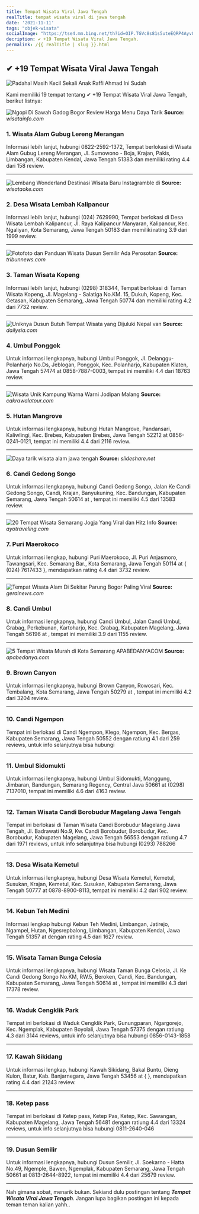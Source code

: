 ```yaml
---
title: Tempat Wisata Viral Jawa Tengah
realTitle: tempat wisata viral di jawa tengah
date: '2021-11-11'
tags: "objek-wisata"
socialImage: "https://tse4.mm.bing.net/th?id=OIP.TGVc8s81s5uteEQRP4AyvQHaDt&amp;pid=15.1"
decription: ✔ +19 Tempat Wisata Viral Jawa Tengah.
permalink: /{{ realTitle | slug }}.html
---
```


## ✔ +19 Tempat Wisata Viral Jawa Tengah

![Padahal Masih Kecil Sekali Anak Raffi Ahmad Ini Sudah ](http://static.palingseru.com/2016/06/rafathar-malik-ahmad.jpg)



Kami memiliki 19 tempat tentang ✔ +19 Tempat Wisata Viral Jawa Tengah, berikut listnya:



![Ngopi Di Sawah Gadog Bogor  Review Harga Menu Daya Tarik ](https://tse3.mm.bing.net/th?id=OIP.PISgZWjIojT96KZz9SYiJAHaEU&amp;pid=15.1)
**Source:** _wisatainfo.com_


### 1. Wisata Alam Gubug Lereng Merangan



Informasi lebih lanjut, hubungi 0822-2592-1372, Tempat berlokasi di Wisata Alam Gubug Lereng Merangan, Jl. Sumowono - Boja, Krajan, Pakis, Limbangan, Kabupaten Kendal, Jawa Tengah 51383 dan memiliki rating 4.4 dari 158 review.

---


![Lembang Wonderland Destinasi Wisata Baru Instagramble di ](https://tse4.mm.bing.net/th?id=OIP.INT5qw8Sbh0ISszf8KRvLAHaEK&amp;pid=15.1)
**Source:** _wisataoke.com_


### 2. Desa Wisata Lembah Kalipancur



Informasi lebih lanjut, hubungi (024) 7629990, Tempat berlokasi di Desa Wisata Lembah Kalipancur, Jl. Raya Kalipancur Manyaran, Kalipancur, Kec. Ngaliyan, Kota Semarang, Jawa Tengah 50183 dan memiliki rating 3.9 dari 1999 review.

---


![Fotofoto dan Panduan Wisata Dusun Semilir Ada Perosotan ](https://tse3.mm.bing.net/th?id=OIP.ocMDg3tj6vA94p_V0LGNFAHaEK&amp;pid=15.1)
**Source:** _tribunnews.com_


### 3. Taman Wisata Kopeng



Informasi lebih lanjut, hubungi (0298) 318344, Tempat berlokasi di Taman Wisata Kopeng, Jl. Magelang - Salatiga No.KM. 15, Dukuh, Kopeng, Kec. Getasan, Kabupaten Semarang, Jawa Tengah 50774 dan memiliki rating 4.2 dari 7732 review.

---


![Uniknya Dusun Butuh Tempat Wisata yang Dijuluki Nepal van ](https://tse2.mm.bing.net/th?id=OIP.8YStPAWqEZS6kHMVmm28jQHaEf&amp;pid=15.1)
**Source:** _dailysia.com_


### 4. Umbul Ponggok



Untuk informasi lengkapnya, hubungi Umbul Ponggok, Jl. Delanggu- Polanharjo No.Ds, Jeblogan, Ponggok, Kec. Polanharjo, Kabupaten Klaten, Jawa Tengah 57474 at 0858-7887-0003, tempat ini memiliki 4.4 dari 18763 review.

---


![Wisata Unik Kampung Warna Warni Jodipan Malang ](https://tse3.mm.bing.net/th?id=OIP.hO5lrA7zO3-5kbF2hhP_OgHaEx&amp;pid=15.1)
**Source:** _cakrawalatour.com_


### 5. Hutan Mangrove



Untuk informasi lengkapnya, hubungi Hutan Mangrove, Pandansari, Kaliwlingi, Kec. Brebes, Kabupaten Brebes, Jawa Tengah 52212 at 0856-0241-0121, tempat ini memiliki 4.4 dari 2116 review.

---


![Daya tarik wisata alam jawa tengah](https://tse2.mm.bing.net/th?id=OIP.g8kbJ8383E3o0ap0FBdiTgHaFj&amp;pid=15.1)
**Source:** _slideshare.net_


### 6. Candi Gedong Songo



Untuk informasi lengkapnya, hubungi Candi Gedong Songo, Jalan Ke Candi Gedong Songo, Candi, Krajan, Banyukuning, Kec. Bandungan, Kabupaten Semarang, Jawa Tengah 50614 at , tempat ini memiliki 4.5 dari 13583 review.

---


![20 Tempat Wisata Semarang Jogja Yang Viral dan Hitz  Info ](https://tse2.mm.bing.net/th?id=OIP.ewPPEpOKeohNQcaxw02n7wHaE4&amp;pid=15.1)
**Source:** _ayotraveling.com_


### 7. Puri Maerokoco



Untuk informasi lengkap, hubungi Puri Maerokoco, Jl. Puri Anjasmoro, Tawangsari, Kec. Semarang Bar., Kota Semarang, Jawa Tengah 50114 at { (024) 7617433 }, mendapatkan rating 4.4 dari 3732 review.

---


![Tempat Wisata Alam Di Sekitar Parung Bogor Paling Viral ](https://tse1.mm.bing.net/th?id=OIP.tLcfP9fyqfLB_BZQ3b06UwHaHa&amp;pid=15.1)
**Source:** _gerainews.com_


### 8. Candi Umbul



Untuk informasi lengkapnya, hubungi Candi Umbul, Jalan Candi Umbul, Grabag, Perkebunan, Kartoharjo, Kec. Grabag, Kabupaten Magelang, Jawa Tengah 56196 at , tempat ini memiliki 3.9 dari 1155 review.

---


![5 Tempat Wisata Murah di Kota Semarang  APABEDANYACOM](https://tse4.mm.bing.net/th?id=OIP.-qo1yVp-2v167tBX3shsZQHaEe&amp;pid=15.1)
**Source:** _apabedanya.com_


### 9. Brown Canyon



Untuk informasi lengkapnya, hubungi Brown Canyon, Rowosari, Kec. Tembalang, Kota Semarang, Jawa Tengah 50279 at , tempat ini memiliki 4.2 dari 3204 review.

---


### 10. Candi Ngempon



Tempat ini berlokasi di Candi Ngempon, Klego, Ngempon, Kec. Bergas, Kabupaten Semarang, Jawa Tengah 50552 dengan ratiung 4.1 dari 259 reviews, untuk info selanjutnya bisa hubungi 

---


### 11. Umbul Sidomukti



Untuk informasi lengkapnya, hubungi Umbul Sidomukti, Manggung, Jimbaran, Bandungan, Semarang Regency, Central Java 50661 at (0298) 7137010, tempat ini memiliki 4.6 dari 4163 review.

---


### 12. Taman Wisata Candi Borobudur Magelang Jawa Tengah



Tempat ini berlokasi di Taman Wisata Candi Borobudur Magelang Jawa Tengah, Jl. Badrawati No.9, Kw. Candi Borobudur, Borobudur, Kec. Borobudur, Kabupaten Magelang, Jawa Tengah 56553 dengan ratiung 4.7 dari 1971 reviews, untuk info selanjutnya bisa hubungi (0293) 788266

---


### 13. Desa Wisata Kemetul



Untuk informasi lengkapnya, hubungi Desa Wisata Kemetul, Kemetul, Susukan, Krajan, Kemetul, Kec. Susukan, Kabupaten Semarang, Jawa Tengah 50777 at 0878-8900-8113, tempat ini memiliki 4.2 dari 902 review.

---


### 14. Kebun Teh Medini



Informasi lengkap hubungi Kebun Teh Medini, Limbangan, Jatirejo, Ngampel, Hutan, Ngesrepbalong, Limbangan, Kabupaten Kendal, Jawa Tengah 51357 at  dengan rating 4.5 dari 1627 review.

---


### 15. Wisata Taman Bunga Celosia



Untuk informasi lengkapnya, hubungi Wisata Taman Bunga Celosia, Jl. Ke Candi Gedong Songo No.KM, RW.5, Beroken, Candi, Kec. Bandungan, Kabupaten Semarang, Jawa Tengah 50614 at , tempat ini memiliki 4.3 dari 17378 review.

---


### 16. Waduk Cengklik Park



Tempat ini berlokasi di Waduk Cengklik Park, Gunungparan, Ngargorejo, Kec. Ngemplak, Kabupaten Boyolali, Jawa Tengah 57375 dengan ratiung 4.3 dari 3144 reviews, untuk info selanjutnya bisa hubungi 0856-0143-1858

---


### 17. Kawah Sikidang



Untuk informasi lengkap, hubungi Kawah Sikidang, Bakal Buntu, Dieng Kulon, Batur, Kab. Banjarnegara, Jawa Tengah 53456 at {  }, mendapatkan rating 4.4 dari 21243 review.

---


### 18. Ketep pass



Tempat ini berlokasi di Ketep pass, Ketep Pas, Ketep, Kec. Sawangan, Kabupaten Magelang, Jawa Tengah 56481 dengan ratiung 4.4 dari 13324 reviews, untuk info selanjutnya bisa hubungi 0811-2640-046

---


### 19. Dusun Semilir



Untuk informasi lengkapnya, hubungi Dusun Semilir, Jl. Soekarno - Hatta No.49, Ngemple, Bawen, Ngemplak, Kabupaten Semarang, Jawa Tengah 50661 at 0813-2644-8922, tempat ini memiliki 4.4 dari 25679 review.

---









Nah gimana sobat, menarik bukan. Sekiand dulu postingan tentang ***Tempat Wisata Viral Jawa Tengah***. Jangan lupa bagikan postingan ini kepada teman teman kalian yahh..
